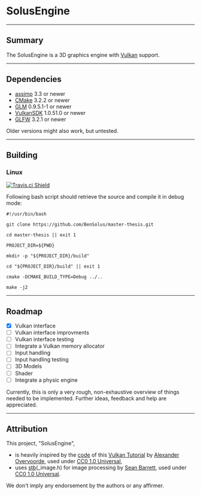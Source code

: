 
# SolusEngine

---

## Summary

The SolusEngine is a 3D graphics engine with
[Vulkan](https://www.khronos.org/vulkan/) support.

---

## Dependencies

*   [assimp](http://assimp.sourceforge.net/) 3.3 or newer
*   [CMake](https://cmake.org/) 3.2.2 or newer
*   [GLM](http://glm.g-truc.net/0.9.8/index.html) 0.9.5.1-1 or newer
*   [VulkanSDK](https://vulkan.lunarg.com/sdk/home) 1.0.51.0 or newer
*   [GLFW](http://www.glfw.org/) 3.2.1 or newer

Older versions might also work, but untested.

---

## Building

### Linux

[![Travis.ci Shield](https://img.shields.io/travis/BenSolus/SolusEngine/master.svg?style=plastic&label=Linux)](https://travis-ci.org/BenSolus/SolusEngine)

Following bash script should retrieve the source and compile it in debug mode:

```shell
#!/usr/bin/bash

git clone https://github.com/BenSolus/master-thesis.git

cd master-thesis || exit 1

PROJECT_DIR=${PWD}

mkdir -p "${PROJECT_DIR}/build"

cd "${PROJECT_DIR}/build" || exit 1

cmake -DCMAKE_BUILD_TYPE=Debug ../..

make -j2
```

---

## Roadmap

-   [x] Vulkan interface
-   [ ] Vulkan interface improvments
-   [ ] Vulkan interface testing
-   [ ] Integrate a Vulkan memory allocator
-   [ ] Input handling
-   [ ] Input handling testing
-   [ ] 3D Models
-   [ ] Shader
-   [ ] Integrate a physic engine

Currently, this is only a very rough, non-exhaustive overview of things needed
to be implemented. Further ideas, feedback and help are appreciated.

---

## Attribution

This project, "SolusEngine",
*   is heavily inspired by the
    [code](https://github.com/Overv/VulkanTutorial/tree/master/code) of this
    [Vulkan Tutorial](https://vulkan-tutorial.com/) by
    [Alexander Overvoorde](https://github.com/Overv), used under
    [CC0 1.0 Universal](https://creativecommons.org/publicdomain/zero/1.0/),
*   uses [stb](https://github.com/nothings/stb)(_image.h) for image processing
    by [Sean Barrett](https://github.com/nothings), used under
    [CC0 1.0 Universal](https://creativecommons.org/publicdomain/zero/1.0/).

We don't imply any endorsement by the authors or any affirmer.
